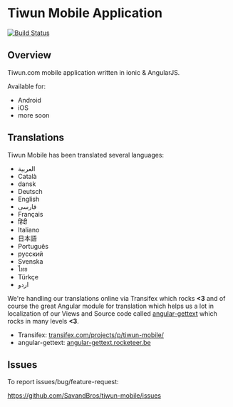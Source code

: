 # Tiwun Mobile Application

[![Build Status](https://travis-ci.org/SavandBros/tiwun-mobile.svg?branch=master)](https://travis-ci.org/SavandBros/tiwun-mobile)

## Overview

Tiwun.com mobile application written in ionic & AngularJS.

Available for:

* Android
* iOS
* more soon


## Translations

Tiwun Mobile has been translated several languages:

* العربية
* Català
* dansk
* Deutsch
* English
* فارسی
* Français
* हिंदी
* Italiano
* 日本語
* Português
* русский
* Svenska
* ไทย
* Türkçe
* اردو

We're handling our translations online via Transifex which rocks **<3** and of course the great Angular 
module for translation which helps us a lot in localization of our Views and Source code called 
[angular-gettext](https://angular-gettext.rocketeer.be/) which rocks in many levels **<3**. 

* Transifex: [transifex.com/projects/p/tiwun-mobile/](https://www.transifex.com/projects/p/tiwun-mobile/)
* angular-gettext: [angular-gettext.rocketeer.be](https://angular-gettext.rocketeer.be/)

## Issues

To report issues/bug/feature-request:

https://github.com/SavandBros/tiwun-mobile/issues
